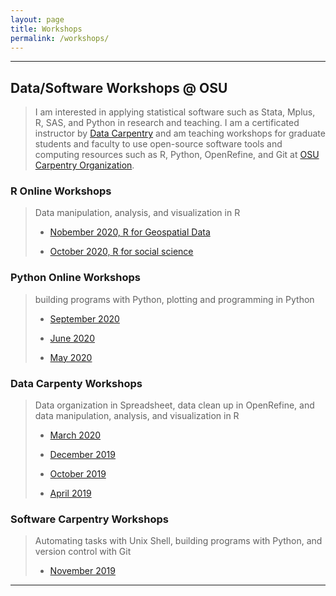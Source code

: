 ```yaml
---
layout: page
title: Workshops
permalink: /workshops/
---
```


***********

## Data/Software Workshops @ OSU

> I am interested in applying statistical software such as Stata, Mplus, R, SAS, and Python in research and teaching. I am a certificated instructor by [Data Carpentry](https://datacarpentry.org/) and am teaching workshops for graduate students and faculty to use open-source software tools and computing resources such as R, Python, OpenRefine, and Git at [OSU Carpentry Organization](https://osu-carpentry.github.io/). 

### R Online Workshops
> Data manipulation, analysis, and visualization in R
> - [Nobember 2020, R for Geospatial Data](https://osu-carpentry.github.io/2020-11-06-okstate/)
>
> - [October 2020, R for social science](https://osu-carpentry.github.io/2020-10-26-okstate)

### Python Online Workshops
> building programs with Python, plotting and programming in Python
> - [September 2020](https://osu-carpentry.github.io/2020-09-28-okstate) 
> 
> - [June 2020](https://osu-carpentry.github.io/2020-06-11-okstate/)
>
> - [May 2020](https://osu-carpentry.github.io/2020-05-11-okstate/)

### Data Carpenty Workshops
> Data organization in Spreadsheet, data clean up in OpenRefine, and data manipulation, analysis, and visualization in R
>
> - [March 2020](https://osu-carpentry.github.io/2020-03-16-okstate/)
>
> - [December 2019](https://osu-carpentry.github.io/2019-12-16-okstate/)
>
> - [October 2019](https://osu-carpentry.github.io/2019-10-24-okstate/)
>
> - [April 2019](https://osu-carpentry.github.io/2019-04-18-okstate/)
>
### Software Carpentry Workshops
> Automating tasks with Unix Shell, building programs with Python, and version control with Git
>
> - [November 2019](https://osu-carpentry.github.io/2019-11-01-okstate/)


***********************
